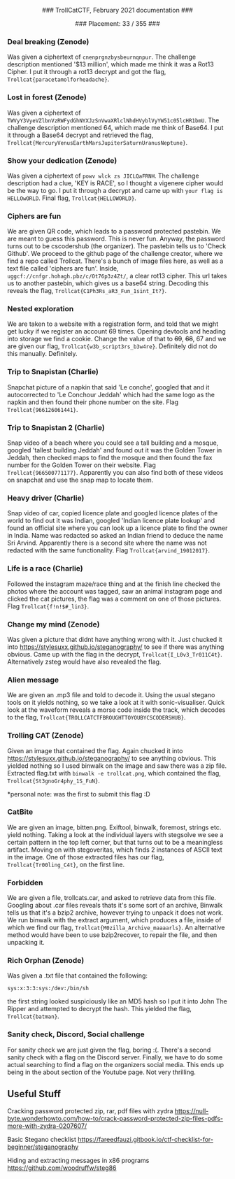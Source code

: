 <p align="center"> ### TrollCatCTF, February 2021 documentation ### </p>
<p align="center"> ### Placement: 33 / 355 ### </p>

### Deal breaking (Zenode)

Was given a ciphertext of `cnenprgnzbysbeurnqnpur`. The challenge description mentioned '$13 million', which made me think it was a Rot13 Cipher. I put it through a rot13 decrypt and got the flag, `Trollcat{paracetamolforheadache}`.

### Lost in forest (Zenode)

Was given a ciphertext of `TWVyY3VyeVZlbnVzRWFydGhNYXJzSnVwaXRlclNhdHVyblVyYW51c05lcHR1bmU`. The challenge description mentioned 64, which made me think of Base64. I put it through a Base64 decrypt and retrieved the flag, `Trollcat{MercuryVenusEarthMarsJupiterSaturnUranusNeptune}`.

### Show your dedication (Zenode)

Was given a ciphertext of `powv wlck zs JICLQaFRNH`. The challenge description had a clue, 'KEY is RACE', so I thought a vigenere cipher would be the way to go. I put it through a decrypt and came up with `your flag is HELLOwORLD`. Final flag, `Trollcat{HELLOWORLD}`.

### Ciphers are fun

We are given QR code, which leads to a password protected pastebin. We are meant to guess this password. This is never fun. Anyway, the password turns out to be cscodershub (the organizer). The pastebin tells us to 'Check Github'. We proceed to the github page of the challenge creator, where we find a repo called Trollcat. There's a bunch of image files here, as well as a text file called 'ciphers are fun'. Inside, `uggcf://cnfgr.hohagh.pbz/c/Ot76p3z4Zt/`, a clear rot13 cipher. This url takes us to another pastebin, which gives us a base64 string. Decoding this reveals the flag, `Trollcat{C1Ph3Rs_aR3_Fun_1sint_It?}`.

### Nested exploration

We are taken to a website with a registration form, and told that we might get lucky if we register an account 69 times. Opening devtools and heading into storage we find a cookie. Change the value of that to ~~69~~, ~~68~~, 67 and we are given our flag, `Trollcat{w3b_scr1pt3rs_b3w4re}`. Definitely did not do this manually. Definitely.

### Trip to Snapistan (Charlie)

Snapchat picture of a napkin that said 'Le conche', googled that and it autocorrected to 'Le Conchour Jeddah' which had the same logo as the napkin and then found their phone number on the site. Flag `Trollcat{966126061441}`.

### Trip to Snapistan 2 (Charlie)

Snap video of a beach where you could see a tall building and a mosque, googled 'tallest building Jeddah' and found out it was the Golden Tower in Jeddah, then checked maps to find the mosque and then found the fax number for the Golden Tower on their website. Flag `Trollcat{966500771177}`. Apparently you can also find both of these videos on snapchat and use the snap map to locate them.

### Heavy driver (Charlie)

Snap video of car, copied licence plate and googled licence plates of the world to find out it was Indian, googled 'Indian licence plate lookup' and found an official site where you can look up a licence plate to find the owner in India. Name was redacted so asked an Indian friend to deduce the name Sri Arvind.
Apparently there is a second site where the name was not redacted with the same functionality. Flag `Trollcat{arvind_19012017}`.

### Life is a race (Charlie)

Followed the instagram maze/race thing and at the finish line checked the photos where the account was tagged, saw an animal instagram page and clicked the cat pictures, the flag was a comment on one of those pictures. Flag `Trollcat{f!n!$#_lin3}`.

### Change my mind (Zenode)

Was given a picture that didnt have anything wrong with it. Just chucked it into https://stylesuxx.github.io/steganography/ to see if there was anything obvious. Came up with the flag in the decrypt, `Trollcat{I_L0v3_Tr011C4t}`. Alternatively zsteg would have also revealed the flag.

### Alien message

We are given an .mp3 file and told to decode it. Using the usual stegano tools on it yields nothing, so we take a look at it with sonic-visualiser. Quick look at the waveform reveals a morse code inside the track, which decodes to the flag, `Trollcat{TROLLCATCTFBROUGHTTOYOUBYCSCODERSHUB}`.

### Trolling CAT (Zenode)

Given an image that contained the flag. Again chucked it into https://stylesuxx.github.io/steganography/ to see anything obvious. This yielded nothing so I used binwalk on the image and saw there was a zip file. Extracted flag.txt with `binwalk -e trollcat.png`, which contained the flag, `Trollcat{St3gnoGr4phy_1S_FuN}`.

*personal note: was the first to submit this flag :D

### CatBite

We are given an image, bitten.png. Exiftool, binwalk, foremost, strings etc. yield nothing. Taking a look at the individual layers with stegsolve we see a certain pattern in the top left corner, but that turns out to be a meaningless artifact. Moving on with stegoveritas, which finds 2 instances of ASCII text in the image. One of those extracted files has our flag, `Trollcat{Tr00ling_C4t}`, on the first line.

### Forbidden

We are given a file, trollcats.car, and asked to retrieve data from this file. Googling about .car files reveals thats it's some sort of an archive, Binwalk tells us that it's a bzip2 archive, however trying to unpack it does not work. We run binwalk with the extract argument, which produces a file, inside of which we find our flag, `Trollcat{M0zilla_Archive_maaaarls}`. An alternative method would have been to use bzip2recover, to repair the file, and then unpacking it.

### Rich Orphan (Zenode)

Was given a .txt file that contained the following:
```sys:$1$fUX6BPOt$Miyc3UpOzQJqz4s5wFD9l0:14742:0:99999:7:::
sys:x:3:3:sys:/dev:/bin/sh
```

the first string looked suspiciously like an MD5 hash so I put it into John The Ripper and attempted to decrypt the hash. This yielded the flag, `Trollcat{batman}`.

### Sanity check, Discord, Social challenge

For sanity check we are just given the flag, boring :(. There's a second sanity check with a flag on the Discord server. Finally, we have to do some actual searching to find a flag on the organizers social media. This ends up being in the about section of the Youtube page. Not very thrilling.


## Useful Stuff

Cracking password protected zip, rar, pdf files with zydra https://null-byte.wonderhowto.com/how-to/crack-password-protected-zip-files-pdfs-more-with-zydra-0207607/

Basic Stegano checklist https://fareedfauzi.gitbook.io/ctf-checklist-for-beginner/steganography

Hiding and extracting messages in x86 programs https://github.com/woodruffw/steg86
